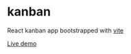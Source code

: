 # kanban
React kanban app bootstrapped with [vite](https://vitejs.dev)

[Live demo](https://kanban-jolt0703.vercel.app/)